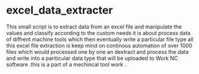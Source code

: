 # excel_data_extracter

This small script is to extract data from an excel file and manipulate the values and classify according to the custom needs 
it is about process data  of diffrent machine tools which then eventually write a particular file type all this excel file extraction is keep mind on continous automation of over 1000 files which would processed one by one an dextract and process the data and write into a pariticular data type that will be uploaded to Work NC software .this is a part of a mechincal tool work .  
